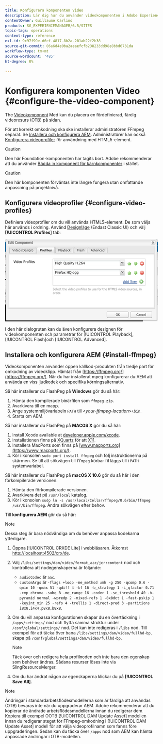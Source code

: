 ```yaml
---
title: Konfigurera komponenten Video
description: Lär dig hur du använder videokomponenten i Adobe Experience Manager för att placera en fördefinierad, färdig videoresurs på sidan.
contentOwner: Guillaume Carlino
products: SG_EXPERIENCEMANAGER/6.5/SITES
topic-tags: operations
content-type: reference
exl-id: 9c97f99e-d6ef-4817-8b2a-201ab22f2b38
source-git-commit: 06a6d4e0ba2aeaefcfb238233dd98e8bbd6731da
workflow-type: tm+mt
source-wordcount: '485'
ht-degree: 0%

---
```


# Konfigurera komponenten Video {#configure-the-video-component}

The [Videokomponent](/help/sites-authoring/default-components-foundation.md#video) Med kan du placera en fördefinierad, färdig videoresurs (OTB) på sidan.

För att korrekt omkodning ska ske installerar administratören FFmpeg separat. Se [Installera och konfigurera AEM](#install-ffmpeg). Administratörer kan också [Konfigurera videoprofiler](#configure-video-profiles) för användning med HTML5-element.

>[!CAUTION]
>
>Den här Foundation-komponenten har tagits bort. Adobe rekommenderar att du använder [Bädda in komponent för kärnkomponenter](https://experienceleague.adobe.com/docs/experience-manager-core-components/using/wcm-components/embed.html) i stället.

>[!CAUTION]
>
>Den här komponenten förväntas inte längre fungera utan omfattande anpassning på projektnivå.

## Konfigurera videoprofiler {#configure-video-profiles}

Definiera videoprofiler om du vill använda HTML5-element. De som väljs här används i ordning. Använd [Designläge](/help/sites-authoring/default-components-designmode.md) (Endast Classic UI) och välj **[!UICONTROL Profiles]** tab:

![chlimage_1-317](assets/chlimage_1-317.png)

I den här dialogrutan kan du även konfigurera designen för videokomponenten och parametrar för [!UICONTROL Playback], [!UICONTROL Flash]och [!UICONTROL Advanced].

## Installera och konfigurera AEM {#install-ffmpeg}

Videokomponenten använder öppen källkod-produkten från tredje part för omkodning av videoklipp. Hämtat från [https://ffmpeg.org/](https://ffmpeg.org/). När du har installerat mpeg konfigurerar du AEM att använda en viss ljudkodek och specifika körningsalternativ.

Så här installerar du FlashPeg på **Windows** gör du så här:

1. Hämta den kompilerade binärfilen som `ffmpeg.zip`.
1. Avarkivera till en mapp.
1. Ange systemmiljövariabeln `PATH` till &lt;*your-ffmpeg-location*>`\bin`.
1. Starta om AEM.

Så här installerar du FlashPeg på **MACOS X** gör du så här:

1. Install Xcode available at [developer.apple.com/xcode](https://developer.apple.com/xcode/).
1. Installationen finns på [XQuartz](https://www.xquartz.org) för att [X11](https://support.apple.com/en-us/100724).
1. Installera MacPorts som finns på [www.macports.org](https://www.macports.org/).
1. Kör i konsolen `sudo port install ffmpeg` och följ instruktionerna på skärmen. Se till att sökvägen till `FFmpeg` körbar fil läggs till i `PATH` systemvariabel.

Så här installerar du FlashPeg på **macOS X 10.6** gör du så här i den förkompilerade versionen:

1. Hämta den förkompilerade versionen.
1. Avarkivera det på `/usr/local` katalog.
1. Kör i konsolen `sudo ln -s /usr/local/Cellar/ffmpeg/0.6/bin/ffmpeg /usr/bin/ffmpeg`. Ändra sökvägen efter behov.

Till **konfigurera AEM** gör du så här:

>[!NOTE]
>
>Dessa steg är bara nödvändiga om du behöver anpassa kodekarna ytterligare.

1. Öppna [!UICONTROL CRXDE Lite] i webbläsaren. Åtkomst [http://localhost:4502/crx/de](http://localhost:4502/crx/de).
2. Välj `/libs/settings/dam/video/format_aac/jcr:content` nod och kontrollera att nodegenskaperna är följande:

   * `audioCodec` är `aac`.
   * `customArgs` är `-flags +loop -me_method umh -g 250 -qcomp 0.6 -qmin 10 -qmax 51 -qdiff 4 -bf 16 -b_strategy 1 -i_qfactor 0.71 -cmp chroma -subq 8 -me_range 16 -coder 1 -sc_threshold 40 -b-pyramid normal -wpredp 2 -mixed-refs 1 -8x8dct 1 -fast-pskip 1 -keyint_min 25 -refs 4 -trellis 1 -direct-pred 3 -partitions i8x8,i4x4,p8x8,b8x8`.

3. Om du vill anpassa konfigurationen skapar du en övertäckning i `/apps/settings/` nod och flytta samma struktur under `/conf/global/settings/` nod. Det kan inte redigeras i `/libs` nod. Till exempel för att täcka över bana `/libs/settings/dam/video/fullhd-bp`, skapa på `/conf/global/settings/dam/video/fullhd-bp`.

   >[!NOTE]
   >
   >Täck över och redigera hela profilnoden och inte bara den egenskap som behöver ändras. Sådana resurser löses inte via SlingResourceMerger.

4. Om du har ändrat någon av egenskaperna klickar du på **[!UICONTROL Save All]**.

>[!NOTE]
>
>Ändringar i standardarbetsflödesmodellerna som är färdiga att användas (OTB) bevaras inte när du uppgraderar AEM. Adobe rekommenderar att du kopierar de ändrade arbetsflödesmodellerna innan du redigerar dem. Kopiera till exempel OOTB [!UICONTROL DAM Update Asset] modellen innan du redigerar steget för FFmpeg-omkodning i [!UICONTROL DAM Update Asset] modell för att välja videoprofilnamn som fanns före uppgraderingen. Sedan kan du täcka över `/apps` nod som AEM kan hämta anpassade ändringar i OTB-modellen.
